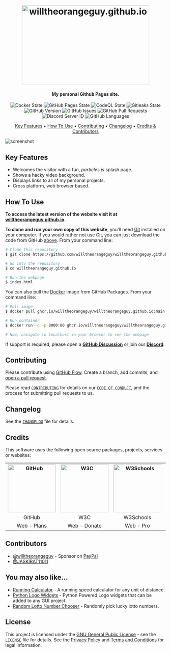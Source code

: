 <!-- Logo -->
<h1 align="center">
  <img src="https://github.com/willtheorangeguy/willtheorangeguy.github.io/blob/main/docs/images/logo.png" height="250px" width="400px" alt="willtheorangeguy.github.io">
</h1>

<!-- Copy -->
<h4 align="center">My personal Github Pages site.</h4>

<!-- Badges -->
<div align="center">
  <!-- Stability -->
  <img alt="Docker State" src="https://github.com/willtheorangeguy/willtheorangeguy.github.io/actions/workflows/docker-publish.yml/badge.svg">
  <!-- Stability -->
  <img alt="GitHub Pages State" src="https://github.com/willtheorangeguy/willtheorangeguy.github.io/actions/workflows/pages.yml/badge.svg">
  <!-- CodeQL -->
  <img alt="CodeQL State" src="https://github.com/willtheorangeguy/willtheorangeguy.github.io/actions/workflows/codeql.yml/badge.svg">
  <!-- Gitleaks -->
  <img alt="Gitleaks State" src="https://github.com/willtheorangeguy/willtheorangeguy.github.io/actions/workflows/gitleaks.yml/badge.svg">
  <!-- Version -->
  <img alt="GitHub Version" src="https://img.shields.io/github/v/release/willtheorangeguy/willtheorangeguy.github.io">
  <!-- Issues -->
  <img alt="GitHub Issues" src="https://img.shields.io/github/issues/willtheorangeguy/willtheorangeguy.github.io">
  <!-- Pull Requests -->
  <img alt="GitHub Pull Requests" src="https://img.shields.io/github/issues-pr/willtheorangeguy/willtheorangeguy.github.io">
  <!-- Discord -->
  <img alt="Discord Server ID" src="https://img.shields.io/discord/956764342618030081">
  <!-- Language Count -->
  <img alt="GitHub Languages" src="https://img.shields.io/github/languages/count/willtheorangeguy/willtheorangeguy.github.io">
</div>

<!-- Navigation -->
<p align="center">
  <a href="#key-features">Key Features</a> •
  <a href="#how-to-use">How To Use</a> •
  <a href="#contributing">Contributing</a> •
  <a href="#changelog">Changelog</a> •
  <a href="#credits">Credits & Contributors</a>
</p>

<!-- Screenshot(s) -->

![screenshot](https://github.com/willtheorangeguy/willtheorangeguy.github.io/blob/main/docs/images/homepage.png)

## Key Features

- Welcomes the visitor with a fun, _particles.js_ splash page.
- Shows a hacky video background.
- Displays links to all of my personal projects.
- Cross platform, web browser based.

## How To Use

**To access the latest version of the website visit it at [willtheorangeguy.github.io](https://willtheorangeguy.github.io/).**

**To clone and run your own copy of this website**, you'll need [Git](https://git-scm.com/downloads) installed on your computer. If you would rather not use Git, you can just download the code from GitHub [above](https://github.com/willtheorangeguy/willtheorangeguy.github.io/archive/refs/heads/main.zip). From your command line:

```bash
# Clone this repository
$ git clone https://github.com/willtheorangeguy/willtheorangeguy.github.io.git

# Go into the repository
$ cd willtheorangeguy.github.io

# Run the webpage
$ index.html
```

You can also pull the [Docker](https://www.docker.com/) image from GitHub Packages. From your command line:

```bash
# Pull image
$ docker pull ghcr.io/willtheorangeguy/willtheorangeguy.github.io:main

# Run container
$ docker run -d -p 8000:80 ghcr.io/willtheorangeguy/willtheorangeguy.github.io:main

# Now, navigate to localhost in your browser to see the webpage
```

If support is required, please open a **[GitHub Discussion](https://github.com/willtheorangeguy/willtheorangeguy.github.io/discussions/new)** or join our **[Discord](https://discord.gg/axMJXSRvTJ)**.

## Contributing

Please contribute using [GitHub Flow](https://guides.github.com/introduction/flow). Create a branch, add commits, and [open a pull request](https://github.com/willtheorangeguy/willtheorangeguy.github.io/compare).

Please read [`CONTRIBUTING`](CONTRIBUTING.md) for details on our [`CODE OF CONDUCT`](CODE_OF_CONDUCT.md), and the process for submitting pull requests to us.

## Changelog

See the [`CHANGELOG`](CHANGELOG.md) file for details.

## Credits

This software uses the following open source packages, projects, services or websites:

<!-- Credits Table -->
<table>
  <tr>
    <th align="center"><img src="https://applets.imgix.net/https%3A%2F%2Fassets.ifttt.com%2Fimages%2Fchannels%2F2107379463%2Ficons%2Fmonochrome_large.png?w=240&h=240&s=8a19bbc158996d098e2fb18310ba7f33" width="150" height="150" alt="GitHub"/></th>
    <th align="center"><img src="https://pbs.twimg.com/profile_images/1069553420854591489/stZUQMcC_400x400.jpg" width="150" height="150" alt="W3C"/></th>
    <th align="center"><img src="https://videos.w3schools.com/files/images/w3schools_logo_500_04AA6D.png" width="150" height="150" alt="W3Schools"/></th>
    <th align="center"><img src="https://static.npmjs.com/c426a1116301d1fd178c51522484127a.png" width="150" height="150" alt="Particles.js"/></th>
    <th align="center"><img src="https://assets.simpleanalytics.com/press/logo-ratio-1-1/square.svg" width="150" height="150" alt="Simple Analytics"/></th>
  </tr>
  <tr>
    <td align="center">GitHub</td>
    <td align="center">W3C</td>
    <td align="center">W3Schools</td>
    <td align="center">Particles.js</td>
    <td align="center">Simple Analytics</td>
  </tr>
  <tr>
    <td align="center"><a href="https://github.com/">Web</a> - <a href="https://github.com/pricing">Plans</a></td>
    <td align="center"><a href="https://www.w3.org">Web</a> - <a href="https://www.w3.org/support/">Donate</a></td>
    <td align="center"><a href="https://www.w3schools.com">Web</a> - <a href="https://www.w3schools.com/pro/index.php">Pro</a></td>
    <td align="center"><a href="https://vincentgarreau.com/particles.js/">Web</a></td>
    <td align="center"><a href="https://simpleanalytics.com/?referral=willtheorangeguy">Web</a> - <a href="https://www.simpleanalytics.com/pricing">Plans</a></td>
  </tr>
</table>

## Contributors

- [@willtheorangeguy](https://github.com/willtheorangeguy) - Sponsor on [PayPal](https://paypal.me/wvdg44?country.x=CA&locale.x=en_US)
- [@JASKIRAT11011](https://github.com/JASKIRAT11011)

## You may also like...

- [Running Calculator](https://github.com/willtheorangeguy/Running-Calculator) - A running speed calculator for any unit of distance.
- [Python Logo Widgets](https://github.com/willtheorangeguy/Python-Logo-Widgets) - Python Powered Logo widgets that can be added to any GUI project.
- [Random Lotto Number Chooser](https://github.com/willtheorangeguy/Random-Lotto-Number-Chooser) - Randomly pick lucky lotto numbers.

## License

This project is licensed under the [GNU General Public License](https://www.gnu.org/licenses/gpl-3.0.en.html) - see the [`LICENSE`](LICENSE.md) file for details. See the [Privacy Policy](https://github.com/willtheorangeguy/willtheorangeguy.github.io/blob/main/docs/legal/PRIVACY.md) and [Terms and Conditions](https://github.com/willtheorangeguy/willtheorangeguy.github.io/blob/main/docs/legal/TERMS.md) for legal information.
